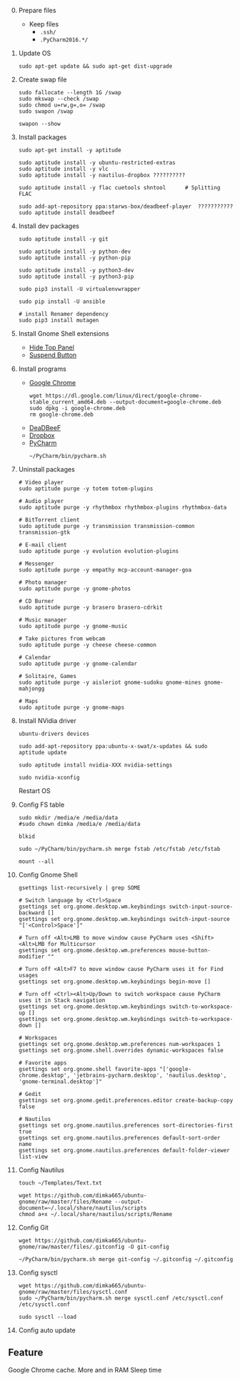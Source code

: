 
0. Prepare files
    - Keep files
        - `.ssh/`
        - `.PyCharm2016.*/`

1. Update OS
    ```console
    sudo apt-get update && sudo apt-get dist-upgrade
    ```

1. Create swap file
    ```console
    sudo fallocate --length 1G /swap
    sudo mkswap --check /swap
    sudo chmod u=rw,g=,o= /swap
    sudo swapon /swap

    swapon --show
    ```

1. Install packages
    ```console
    sudo apt-get install -y aptitude

    sudo aptitude install -y ubuntu-restricted-extras
    sudo aptitude install -y vlc
    sudo aptitude install -y nautilus-dropbox ??????????

    sudo aptitude install -y flac cuetools shntool      # Splitting FLAC

    sudo add-apt-repository ppa:starws-box/deadbeef-player  ???????????
    sudo aptitude install deadbeef
    ```

1. Install dev packages
    ```console
    sudo aptitude install -y git

    sudo aptitude install -y python-dev
    sudo aptitude install -y python-pip

    sudo aptitude install -y python3-dev
    sudo aptitude install -y python3-pip

    sudo pip3 install -U virtualenvwrapper

    sudo pip install -U ansible

    # install Renamer dependency
    sudo pip3 install mutagen
    ```

1. Install Gnome Shell extensions
    - [Hide Top Panel](https://extensions.gnome.org/extension/740/hide-top-panel/)
    - [Suspend Button](https://extensions.gnome.org/extension/826/suspend-button/)

1. Install programs
    - [Google Chrome](https://google.com/search?q=google+chrome+install+linux)
        ```console
        wget https://dl.google.com/linux/direct/google-chrome-stable_current_amd64.deb --output-document=google-chrome.deb
        sudo dpkg -i google-chrome.deb
        rm google-chrome.deb
        ```
    - [DeaDBeeF](https://google.com/search?q=deadbeef+install)
    - [Dropbox](https://google.com/search?q=deadbeef+install)
    - [PyCharm](https://google.com/search?q=pycharm+install)
        ```console
        ~/PyCharm/bin/pycharm.sh
        ```

1. Uninstall packages
    ```console
    # Video player
    sudo aptitude purge -y totem totem-plugins

    # Audio player
    sudo aptitude purge -y rhythmbox rhythmbox-plugins rhythmbox-data

    # BitTorrent client
    sudo aptitude purge -y transmission transmission-common transmission-gtk

    # E-mail client
    sudo aptitude purge -y evolution evolution-plugins

    # Messenger
    sudo aptitude purge -y empathy mcp-account-manager-goa

    # Photo manager
    sudo aptitude purge -y gnome-photos

    # CD Burner
    sudo aptitude purge -y brasero brasero-cdrkit

    # Music manager
    sudo aptitude purge -y gnome-music

    # Take pictures from webcam
    sudo aptitude purge -y cheese cheese-common

    # Calendar
    sudo aptitude purge -y gnome-calendar

    # Solitaire, Games
    sudo aptitude purge -y aisleriot gnome-sudoku gnome-mines gnome-mahjongg

    # Maps
    sudo aptitude purge -y gnome-maps
    ```

1. Install NVidia driver
    ```console
    ubuntu-drivers devices

    sudo add-apt-repository ppa:ubuntu-x-swat/x-updates && sudo aptitude update

    sudo aptitude install nvidia-XXX nvidia-settings

    sudo nvidia-xconfig
    ```
   Restart OS

1. Config FS table
    ```console
    sudo mkdir /media/e /media/data
    #sudo chown dimka /media/e /media/data

    blkid

    sudo ~/PyCharm/bin/pycharm.sh merge fstab /etc/fstab /etc/fstab

    mount --all
    ```

1. Config Gnome Shell
    ```console
    gsettings list-recursively | grep SOME

    # Switch language by <Ctrl>Space
    gsettings set org.gnome.desktop.wm.keybindings switch-input-source-backward []
    gsettings set org.gnome.desktop.wm.keybindings switch-input-source "['<Control>Space']"

    # Turn off <Alt>LMB to move window cause PyCharm uses <Shift><Alt>LMB for Multicursor
    gsettings set org.gnome.desktop.wm.preferences mouse-button-modifier ""

    # Turn off <Alt>F7 to move window cause PyCharm uses it for Find usages
    gsettings set org.gnome.desktop.wm.keybindings begin-move []

    # Turn off <Ctrl><Alt>Up/Down to switch workspace cause PyCharm uses it in Stack navigation
    gsettings set org.gnome.desktop.wm.keybindings switch-to-workspace-up []
    gsettings set org.gnome.desktop.wm.keybindings switch-to-workspace-down []

    # Workspaces
    gsettings set org.gnome.desktop.wm.preferences num-workspaces 1
    gsettings set org.gnome.shell.overrides dynamic-workspaces false

    # Favorite apps
    gsettings set org.gnome.shell favorite-apps "['google-chrome.desktop', 'jetbrains-pycharm.desktop', 'nautilus.desktop', 'gnome-terminal.desktop']"

    # Gedit
    gsettings set org.gnome.gedit.preferences.editor create-backup-copy false

    # Nautilus
    gsettings set org.gnome.nautilus.preferences sort-directories-first true
    gsettings set org.gnome.nautilus.preferences default-sort-order name
    gsettings set org.gnome.nautilus.preferences default-folder-viewer list-view
    ```

1. Config Nautilus
    ```console
    touch ~/Templates/Text.txt

    wget https://github.com/dimka665/ubuntu-gnome/raw/master/files/Rename --output-document=~/.local/share/nautilus/scripts
    chmod a+x ~/.local/share/nautilus/scripts/Rename
    ```

1. Config Git
    ```console
    wget https://github.com/dimka665/ubuntu-gnome/raw/master/files/.gitconfig -O git-config

    ~/PyCharm/bin/pycharm.sh merge git-config ~/.gitconfig ~/.gitconfig
    ```

1. Config sysctl
    ```console
    wget https://github.com/dimka665/ubuntu-gnome/raw/master/files/sysctl.conf
    sudo ~/PyCharm/bin/pycharm.sh merge sysctl.conf /etc/sysctl.conf /etc/sysctl.conf

    sudo sysctl --load
    ```

1. Config auto update



Feature
-------

Google Chrome cache. More and in RAM
Sleep time
